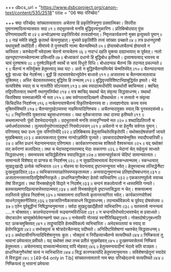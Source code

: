 +++
dbcs_url = "https://www.dsbcproject.org/canon-text/content/535/2518"
title = "06 षष्ठः परिच्छेदः"

+++
षष्ठः परिच्छेदः
सांख्यतत्त्वावतारः
अचेतना हि प्रकृतिस्त्रिगुणा प्रसवात्मिका।
विपरीतः पुमानस्मादित्यभ्यासवतः सदा॥१॥
तद्भूतसत्त्वे मनसि बुद्धिवृत्त्यनुकारिणः।
प्रतिबिम्बोदयात् पुंसः परिणामादथापि वा॥२॥
अन्योऽहमन्या प्रकृतिरित्येवं तत्त्वदर्शनात्।
निवृत्तकार्यकरणो मुक्त इत्युच्यते पुमान्॥३॥
नाहं ममेति संबुद्धेः कृतार्था चेत्यनुग्रहात्।
मुच्यते प्रकृतिर्वेति तत्त्वं सांख्याः प्रचक्षते॥४॥
तत्र प्रधानपुरुषौ यथायुक्तौ तथोदितौ।
मीमांस्ये ते पुनश्चापि नात्मा चैतन्यमिष्यते॥५॥
ज्ञेयावबोधश्चैतन्यं ज्ञेयाभावे न चास्तिता।
कश्चेदानीं भवेदात्मा चेतनो वाप्यचेतनः॥६॥
नादग्धं दहति युक्त्या दाह्याभावात् स पूर्ववत्।
नातो दहनदृष्टान्ताच्चेतनात्मा प्रसिध्यति॥७॥
बोध्याकारं दधानो हि बुद्धिबोध इतीष्यते।
द्रव्याश्रयत्वाद् भावस्य स चायं पुरुषाश्रयः॥८॥
पुरुषेऽविकृतौ स्वार्थे स चायं विधुरो विधिः।
बोधादन्यन्न चैतन्यं किं तदन्यत् प्रकल्प्यते॥९॥
चैतन्यं न मतिर्युक्ता हेतुमत्त्वाद् यथा घटः।
अतो न बुद्धिश्चैतन्यमित्येवं चेन्मतिर्भवेत्॥१०॥
चैतन्यादन्यता बुद्धेः साध्या चेन्न नेदर्शनम्।
बुद्धौ हि तदभावश्चेदभ्युपेतेन बाध्यसे॥११॥
अजातस्य च चैतन्यमजातत्वान्न युक्तिमत्।
अस्ति चेदसतस्तस्माद् बुद्धिरेव हि तन्मतम्॥१२॥
बुद्धिवृत्त्यविशिष्टाभिज्ञबुद्धिर्यत इष्यते।
भेदे सत्यविशेषः स्यात् स च नास्तीति सोऽप्यसन्॥१३॥
अथ स्यादात्मधीर्यापि यथार्थासौ क्वचिन्मता।
क्वचित् तद्विपरीतत्वात् स्थाणौ स्थाणुमतिर्यथा॥१४॥
यत्र क्वचिद् यथार्था चेत् संवृत्या सिद्धसाधनम्।
यथार्था चित्तविषया यस्मान्नात्मेति नो मता॥१५॥
अथ सर्वगतत्वादिलक्षणे धीयथार्थता।
न तत्त्वतो न संवृत्या किंचिदस्ति निदर्शनम्॥१६॥
नाचेतनायाश्चैतन्यं विकृतिश्चेतनस्य वा।
तत्त्वज्ञानोदयः कस्य यस्य मुक्तिर्भविष्यति॥१७॥
चैतन्यानुग्रहेऽप्यस्या नाहमित्यादिनिश्चयः।
अचैतन्यादयुक्तः स्यात् किं पुनस्तदसंभवे॥१८॥
निवृत्तिर्नापि युक्तास्या बहुसाधारणत्वतः।
यथा मृतैकजारायाः तथा दास्या इतीष्यते॥१९॥
कथमात्मान्तरैः पुंसो देशभेदादनावृतेः।
उद्भूतसत्त्वे मनसि तत्त्वदृग्नियमो मतः॥२०॥
शब्दादिप्रतिपत्तौ च धर्माधर्मादयस्तथा।
तुल्यपर्यनुयोगत्वाददृष्टो नियमोऽप्यसन्॥२१॥
अचेतनो न वा हेतुर्नैव सर्वगतः पुमान्।
परिणामाद् यथा दध्नः पुंसः परिणतिर्यदि॥२२॥
प्रतिबिम्बस्य हेतुत्वाच्चितेरविकृतेरपि।
यथोक्तदोषसंसर्गो जायते मुखबिम्बवत्॥२३॥
अकल्पकत्वात् पुंसश्च नान्योऽहमिति युज्यते।
उपचाराददोषश्चेन्मुक्तिः स्यादौपचारिकी॥२४॥
अस्ति प्रधानं भेदानामन्वयात् परिणामतः।
कार्यकारणभावाच्च शक्तितो वैश्वरूप्यतः॥२५॥
यद् यथोक्तं तत् कर्पराणां कलादिवत्।
तथा च भेदास्तद्वत्तस्तस्माद् भेदाः सकारणाः॥२६॥
भेदानां चेत् सहेतुत्वं साध्यते सिद्धसाधनम्।
समन्वयस्य चासिद्धेर्हेतोश्च स्यादसिद्धता॥२७॥
सामान्यपूर्वकत्वं चेदिष्टं सामान्यवत्त्वतः।
सामान्यतो विशेषाद् वा प्राग्वन्न वा निदर्शनम्॥२८॥
न सुखादिस्वभावत्वं वेदनास्कन्धवन्मतम्।
स्कन्धत्वात् सुखदुःखाद्यैः प्रत्येकं व्यभिचारतः॥२९॥
मोहस्य वा वेदनत्वाद् दृष्टान्तन्यूनता भवेत्।
हेतुमत्त्वाच्च तत्सिद्धेर्नेष्टा दुःखसुखादिवत्॥३०॥
व्यभिचारस्यापहतेरेवमप्यकृतात्मता।
अन्वयाद्यनुमानाच्च प्रतिज्ञादोषबाधनात्॥३१॥
अजातानन्तवत्त्वादितद्विशेषनिराकृतेः।
प्राधानिकगुणैश्चेष्टा हेतवो व्यभिचारिणः॥३२॥
एककारणपूर्वत्वे स्याच्च तेषां विरुद्धता।
तथा विभक्तहेतुत्वे विद्यते न निदर्शम्॥३३॥
चन्दनं शकलोत्पत्तौ न ध्वस्तमिति गम्यते।
बलरूपप्रमाणादिप्रत्यासत्तेस्तदात्मवत्॥३४॥
अतो विभक्तहेतुत्वे दृष्टान्तासिद्धता न चेत्।
शक्त्यात्मना तदस्तित्वे पूर्ववन्न निदर्शनम्॥३५॥
व्यक्तात्मना तदस्तित्वे कृतान्तत्यागिता भवेत्।
कार्यकारणयोरैक्यं साधनेऽप्युक्तनीतिवत्॥३६॥
एकजातिनयैकत्वसाधने सिद्धसाधनम्।
तदन्यार्थविकल्पे च पूर्ववद् दोषसंप्लवः॥३७॥
एतेन पूर्वबुद्धीनां निषिद्धाप्यनुमानता।
सर्वदा सुखदुःखाद्यैर्हेतवो व्यभिचारिणः॥३८॥
यतस्तत्त्वे नानन्यत्वं .....न चोक्तवत्।
कालभेदादनन्यत्वे रूढ्यागमविरोधिता॥३९॥
न चन्दनतिरोभावेऽभावश्चेत् स प्रसाध्यते।
सेष्टकालेन चाप्युक्तेर्वर्तमानक्षणो यथा॥४०॥
नन्वेवमपि नोत्साहं स्वनीतिच्छिद्रगुप्तये।
नोक्तदोषोऽनुबध्नाति घट उत्कचमुक्तिवत्॥४१॥
ताद्रूप्यादिति हेत्वर्थविकल्पे व्यभिचारिता।
अभेदरूपतायां च स्याद् वा हेतोरसिद्धता॥४२॥
सभोक्तृत्वं च श्रोत्रादेरचैतन्याद् यदीष्यते।
अनिर्दिष्टविशेषाणां भक्षश्चेत् सिद्धसाधनम्॥४३॥
अथोदासीननित्यादिविशेषानुनयः कुतः।
भोक्तृत्वं न निरीहत्वाच्चैतन्ये सत्यपीष्यते॥४४॥
निष्क्रियत्वं तु भावानां प्रमेयत्वात् प्रमीयते।
यद् यथोक्तं तथा तच्च प्रतीतं सुखमोहवत्॥४५॥
दुःखमप्यवसेतव्यं निष्क्रियं हेतुमत्त्वतः।
अचेतनत्वाद् वाच्यत्वान्मेयत्वाद् वापि मोहवत्॥४६॥
हेतुत्वमन्वयादीनां भेदत्वे सति वाञ्छतः।
प्राधानिकगुणैस्तेषां सत्यं न व्यभिचारिता॥४७॥
सिद्धं कारणकार्यादि हेतुमत्त्वानुमानतः।
सविशेषणहेतूनां स्यादेवं ते विरुद्धता॥४८॥
[49-64 only in Tib]
सांख्यतत्त्वावतारो नाम षष्ठः परिच्छेदःतन्ये सत्यपीष्यते॥४४॥
निष्क्रियत्वं तु भावानां प्रमेयत्वा
